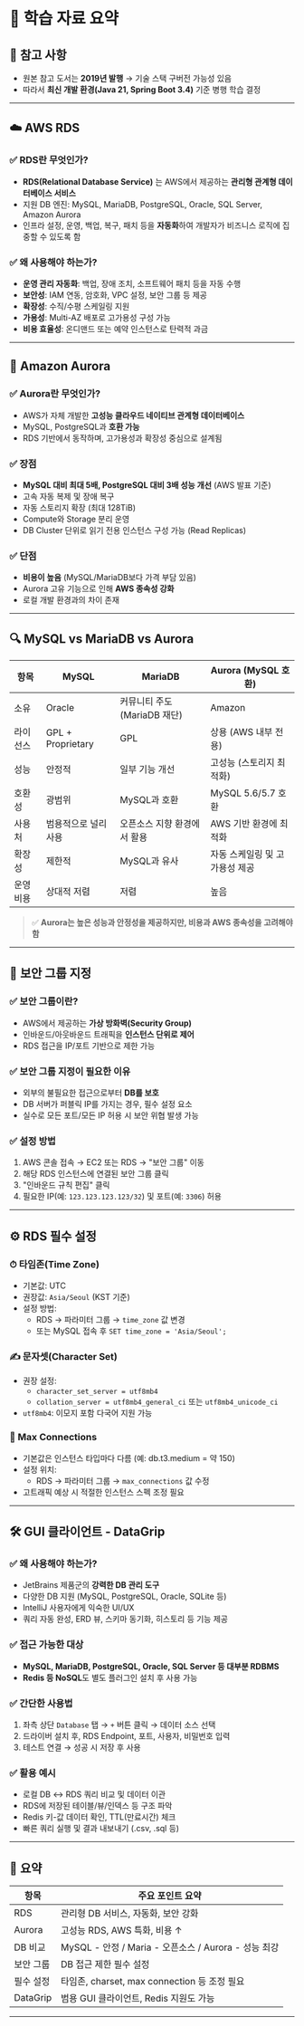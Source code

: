 # 📘 학습 자료 요약

## 🔗 참고 사항

- 원본 참고 도서는 **2019년 발행** → 기술 스택 구버전 가능성 있음
- 따라서 **최신 개발 환경(Java 21, Spring Boot 3.4)** 기준 병행 학습 결정

---

## ☁️ AWS RDS

### ✅ RDS란 무엇인가?

- **RDS(Relational Database Service)** 는 AWS에서 제공하는 **관리형 관계형 데이터베이스 서비스**
- 지원 DB 엔진: MySQL, MariaDB, PostgreSQL, Oracle, SQL Server, Amazon Aurora
- 인프라 설정, 운영, 백업, 복구, 패치 등을 **자동화**하여 개발자가 비즈니스 로직에 집중할 수 있도록 함

### ✅ 왜 사용해야 하는가?

- **운영 관리 자동화**: 백업, 장애 조치, 소프트웨어 패치 등을 자동 수행
- **보안성**: IAM 연동, 암호화, VPC 설정, 보안 그룹 등 제공
- **확장성**: 수직/수평 스케일링 지원
- **가용성**: Multi-AZ 배포로 고가용성 구성 가능
- **비용 효율성**: 온디맨드 또는 예약 인스턴스로 탄력적 과금

---

## 🧬 Amazon Aurora

### ✅ Aurora란 무엇인가?

- AWS가 자체 개발한 **고성능 클라우드 네이티브 관계형 데이터베이스**
- MySQL, PostgreSQL과 **호환 가능**
- RDS 기반에서 동작하며, 고가용성과 확장성 중심으로 설계됨

### ✅ 장점

- **MySQL 대비 최대 5배, PostgreSQL 대비 3배 성능 개선** (AWS 발표 기준)
- 고속 자동 복제 및 장애 복구
- 자동 스토리지 확장 (최대 128TiB)
- Compute와 Storage 분리 운영
- DB Cluster 단위로 읽기 전용 인스턴스 구성 가능 (Read Replicas)

### ✅ 단점

- **비용이 높음** (MySQL/MariaDB보다 가격 부담 있음)
- Aurora 고유 기능으로 인해 **AWS 종속성 강화**
- 로컬 개발 환경과의 차이 존재

---

## 🔍 MySQL vs MariaDB vs Aurora

| 항목    | MySQL             | MariaDB              | Aurora (MySQL 호환) |
|-------|-------------------|----------------------|-------------------|
| 소유    | Oracle            | 커뮤니티 주도 (MariaDB 재단) | Amazon            |
| 라이선스  | GPL + Proprietary | GPL                  | 상용 (AWS 내부 전용)    |
| 성능    | 안정적               | 일부 기능 개선             | 고성능 (스토리지 최적화)    |
| 호환성   | 광범위               | MySQL과 호환            | MySQL 5.6/5.7 호환  |
| 사용처   | 범용적으로 널리 사용       | 오픈소스 지향 환경에서 활용      | AWS 기반 환경에 최적화    |
| 확장성   | 제한적               | MySQL과 유사            | 자동 스케일링 및 고가용성 제공 |
| 운영 비용 | 상대적 저렴            | 저렴                   | 높음                |

> ✅ **Aurora는 높은 성능과 안정성을 제공하지만, 비용과 AWS 종속성을 고려해야 함**

---

## 🔐 보안 그룹 지정

### ✅ 보안 그룹이란?

- AWS에서 제공하는 **가상 방화벽(Security Group)**
- 인바운드/아웃바운드 트래픽을 **인스턴스 단위로 제어**
- RDS 접근을 IP/포트 기반으로 제한 가능

### ✅ 보안 그룹 지정이 필요한 이유

- 외부의 불필요한 접근으로부터 **DB를 보호**
- DB 서버가 퍼블릭 IP를 가지는 경우, 필수 설정 요소
- 실수로 모든 포트/모든 IP 허용 시 보안 위협 발생 가능

### ✅ 설정 방법

1. AWS 콘솔 접속 → EC2 또는 RDS → "보안 그룹" 이동
2. 해당 RDS 인스턴스에 연결된 보안 그룹 클릭
3. "인바운드 규칙 편집" 클릭
4. 필요한 IP(예: `123.123.123.123/32`) 및 포트(예: `3306`) 허용

---

## ⚙️ RDS 필수 설정

### ⏱ 타임존(Time Zone)

- 기본값: UTC
- 권장값: `Asia/Seoul` (KST 기준)
- 설정 방법:
    - RDS → 파라미터 그룹 → `time_zone` 값 변경
    - 또는 MySQL 접속 후 `SET time_zone = 'Asia/Seoul';`

### ✍️ 문자셋(Character Set)

- 권장 설정:
    - `character_set_server = utf8mb4`
    - `collation_server = utf8mb4_general_ci` 또는 `utf8mb4_unicode_ci`
- `utf8mb4`: 이모지 포함 다국어 지원 가능

### 🔌 Max Connections

- 기본값은 인스턴스 타입마다 다름 (예: db.t3.medium = 약 150)
- 설정 위치:
    - RDS → 파라미터 그룹 → `max_connections` 값 수정
- 고트래픽 예상 시 적절한 인스턴스 스펙 조정 필요

---

## 🛠 GUI 클라이언트 - DataGrip

### ✅ 왜 사용해야 하는가?

- JetBrains 제품군의 **강력한 DB 관리 도구**
- 다양한 DB 지원 (MySQL, PostgreSQL, Oracle, SQLite 등)
- IntelliJ 사용자에게 익숙한 UI/UX
- 쿼리 자동 완성, ERD 뷰, 스키마 동기화, 히스토리 등 기능 제공

### ✅ 접근 가능한 대상

- **MySQL, MariaDB, PostgreSQL, Oracle, SQL Server 등 대부분 RDBMS**
- **Redis 등 NoSQL**도 별도 플러그인 설치 후 사용 가능

### ✅ 간단한 사용법

1. 좌측 상단 `Database` 탭 → `+` 버튼 클릭 → 데이터 소스 선택
2. 드라이버 설치 후, RDS Endpoint, 포트, 사용자, 비밀번호 입력
3. 테스트 연결 → 성공 시 저장 후 사용

### ✅ 활용 예시

- 로컬 DB ↔ RDS 쿼리 비교 및 데이터 이관
- RDS에 저장된 테이블/뷰/인덱스 등 구조 파악
- Redis 키-값 데이터 확인, TTL(만료시간) 체크
- 빠른 쿼리 실행 및 결과 내보내기 (.csv, .sql 등)

---

## 📌 요약

| 항목       | 주요 포인트 요약                                  |
|----------|--------------------------------------------|
| RDS      | 관리형 DB 서비스, 자동화, 보안 강화                     |
| Aurora   | 고성능 RDS, AWS 특화, 비용 ↑                      |
| DB 비교    | MySQL - 안정 / Maria - 오픈소스 / Aurora - 성능 최강 |
| 보안 그룹    | DB 접근 제한 필수 설정                             |
| 필수 설정    | 타임존, charset, max connection 등 조정 필요       |
| DataGrip | 범용 GUI 클라이언트, Redis 지원도 가능                 |

---
